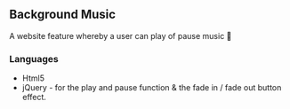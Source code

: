 ## Background Music

A website feature whereby a user can play of pause music :dancer:

### Languages 
- Html5
- jQuery - for the play and pause function & the fade in / fade out button effect.
